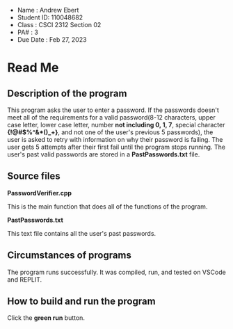 * Name : Andrew Ebert
* Student ID: 110048682
* Class : CSCI 2312 Section 02
* PA# : 3
* Due Date : Feb 27, 2023
# Read Me
## Description of the program

This program asks the user to enter a password. If the passwords doesn't meet all of the requirements for a valid password(8-12 characters, upper case letter, lower case letter, number **not including 0, 1, 7**,  special character **{!@#$%^&*()_+}**, and not one of the user's previous 5 passwords), the user is asked to retry with information on why their password is failing. The user gets 5 attempts after their first fail until the program stops running. The user's past valid passwords are stored in a **PastPasswords.txt** file.

## Source files

**PasswordVerifier.cpp**

This is the main function that does all of the functions of the program.

**PastPasswords.txt**

This text file contains all the user's past passwords.
## Circumstances of programs
The program runs successfully. It was compiled, run, and tested on VSCode and REPLIT.

## How to build and run the program
Click the **green run** button.


